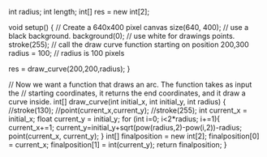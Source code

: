 
int radius;
int length;
int[] res = new int[2];

void setup() {
  // Create a 640x400 pixel canvas
  size(640, 400);
  // use a black background.
  background(0);
  // use white for drawings points.
  stroke(255);
  // call the draw curve function starting on position 200,300
  radius = 100; // radius is 100 pixels
  
  res = draw_curve(200,200,radius);
}

// Now we want a function that draws an arc. The function takes as input the
// starting coordinates, it returns the end coordinates, and it draw a curve inside.
int[] draw_curve(int initial_x, int initial_y, int radius) {
  //stroke(130);
  //point(current_x,current_y);
  //stroke(255);
        int current_x = initial_x;
        float current_y = initial_y;
        for (int i=0; i<2*radius; i+=1){
                current_x+=1;
                current_y=initial_y+sqrt(pow(radius,2)-pow(i,2))-radius;
                point(current_x, current_y);
        }
        int[] finalposition = new int[2];
        finalposition[0] = current_x;
        finalposition[1] = int(current_y);
        return finalposition;
}


